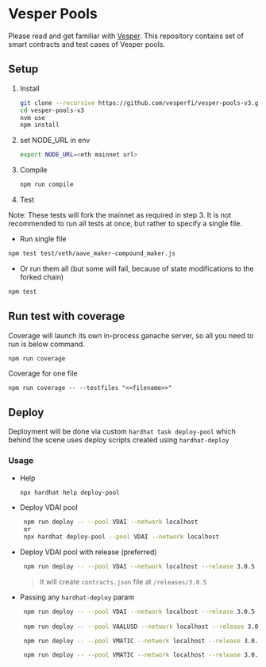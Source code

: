 # Vesper Pools

Please read and get familiar with [Vesper](https://docs.vesper.finance/). This repository contains set of smart contracts and test cases of Vesper pools.

## Setup

1. Install

   ```sh
   git clone --recursive https://github.com/vesperfi/vesper-pools-v3.git
   cd vesper-pools-v3
   nvm use
   npm install
   ```
2. set NODE_URL in env
    ```sh
    export NODE_URL=<eth mainnet url>
    ```
3. Compile

   ```sh
   npm run compile
   ```
4. Test

Note: These tests will fork the mainnet as required in step 3. It is not recommended to run all tests at once, but rather to specify a single file.

  - Run single file
   ```sh
   npm test test/veth/aave_maker-compound_maker.js
   ```

  - Or run them all (but some will fail, because of state modifications to the forked chain)
   ```sh
   npm test
   ```

## Run test with coverage

Coverage will launch its own in-process ganache server, so all you need to run is below command.
```sh
npm run coverage
```
Coverage for one file
```
npm run coverage -- --testfiles "<<filename>>"
```
## Deploy

Deployment will be done via custom `hardhat task deploy-pool` which behind the scene uses deploy scripts created using `hardhat-deploy`
### Usage
* Help
   ```bash
   npx hardhat help deploy-pool
   ```
* Deploy VDAI pool
  ```bash
   npm run deploy -- --pool VDAI --network localhost
   or
   npx hardhat deploy-pool --pool VDAI --network localhost
  ```

* Deploy VDAI pool with release (preferred)
  
  ```bash
   npm run deploy -- --pool VDAI --network localhost --release 3.0.5
  ```
  > It will create `contracts.json` file at `/releases/3.0.5`
* Passing any `hardhat-deploy` param
  ```bash
   npm run deploy -- --pool VDAI --network localhost --release 3.0.5 -- deploy-params '{"tags": "VDAI", gasprice: "25000000000"}'
   
   npm run deploy -- --pool VAALUSD --network localhost --release 3.0.21 --deploy-params '{"tags": "deploy-vPool", "gasprice":"100000000000"}'

   npm run deploy -- --pool VMATIC --network localhost --release 3.0.22 --targetchain polygon --deploy-params '{"tags": "deploy-vPool", "gasprice":"31000000000"}' --pool-params '{"rewardsToken": ["0x09C5a4BCA808bD1ba2b8E6B3aAF7442046B4ca5B"]}' 

   npm run deploy -- --pool VMATIC --network localhost --release 3.0.22 --targetchain polygon --deploy-params '{"tags": "deploy-strategy", "gasprice":"30000000000"}' --strategy-params '{"name": "AaveStrategyPolygonWMATIC", "collateralToken": "WMATIC"}' 

 ```